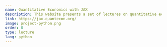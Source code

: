 ```yaml
---
name: Quantitative Economics with JAX
description: This website presents a set of lectures on quantitative economic modeling using GPUs and Google JAX.
link: https://jax.quantecon.org/
image: project-python.png
order: 8
type: lecture
lang: python
---
```

